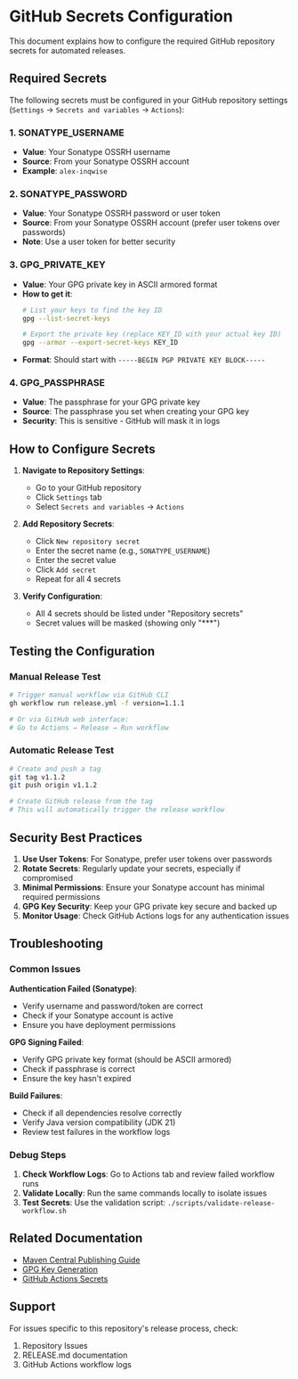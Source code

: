 # GitHub Secrets Configuration

This document explains how to configure the required GitHub repository secrets for automated releases.

## Required Secrets

The following secrets must be configured in your GitHub repository settings (`Settings` → `Secrets and variables` → `Actions`):

### 1. SONATYPE_USERNAME
- **Value**: Your Sonatype OSSRH username 
- **Source**: From your Sonatype OSSRH account
- **Example**: `alex-inqwise`

### 2. SONATYPE_PASSWORD  
- **Value**: Your Sonatype OSSRH password or user token
- **Source**: From your Sonatype OSSRH account (prefer user tokens over passwords)
- **Note**: Use a user token for better security

### 3. GPG_PRIVATE_KEY
- **Value**: Your GPG private key in ASCII armored format
- **How to get it**:
  ```bash
  # List your keys to find the key ID
  gpg --list-secret-keys
  
  # Export the private key (replace KEY_ID with your actual key ID)
  gpg --armor --export-secret-keys KEY_ID
  ```
- **Format**: Should start with `-----BEGIN PGP PRIVATE KEY BLOCK-----`

### 4. GPG_PASSPHRASE
- **Value**: The passphrase for your GPG private key
- **Source**: The passphrase you set when creating your GPG key
- **Security**: This is sensitive - GitHub will mask it in logs

## How to Configure Secrets

1. **Navigate to Repository Settings**:
   - Go to your GitHub repository
   - Click `Settings` tab
   - Select `Secrets and variables` → `Actions`

2. **Add Repository Secrets**:
   - Click `New repository secret`
   - Enter the secret name (e.g., `SONATYPE_USERNAME`)
   - Enter the secret value
   - Click `Add secret`
   - Repeat for all 4 secrets

3. **Verify Configuration**:
   - All 4 secrets should be listed under "Repository secrets"
   - Secret values will be masked (showing only "***")

## Testing the Configuration

### Manual Release Test
```bash
# Trigger manual workflow via GitHub CLI
gh workflow run release.yml -f version=1.1.1

# Or via GitHub web interface:
# Go to Actions → Release → Run workflow
```

### Automatic Release Test
```bash
# Create and push a tag
git tag v1.1.2
git push origin v1.1.2

# Create GitHub release from the tag
# This will automatically trigger the release workflow
```

## Security Best Practices

1. **Use User Tokens**: For Sonatype, prefer user tokens over passwords
2. **Rotate Secrets**: Regularly update your secrets, especially if compromised
3. **Minimal Permissions**: Ensure your Sonatype account has minimal required permissions
4. **GPG Key Security**: Keep your GPG private key secure and backed up
5. **Monitor Usage**: Check GitHub Actions logs for any authentication issues

## Troubleshooting

### Common Issues

**Authentication Failed (Sonatype)**:
- Verify username and password/token are correct
- Check if your Sonatype account is active
- Ensure you have deployment permissions

**GPG Signing Failed**:
- Verify GPG private key format (should be ASCII armored)
- Check if passphrase is correct
- Ensure the key hasn't expired

**Build Failures**:
- Check if all dependencies resolve correctly
- Verify Java version compatibility (JDK 21)
- Review test failures in the workflow logs

### Debug Steps

1. **Check Workflow Logs**: Go to Actions tab and review failed workflow runs
2. **Validate Locally**: Run the same commands locally to isolate issues
3. **Test Secrets**: Use the validation script: `./scripts/validate-release-workflow.sh`

## Related Documentation

- [Maven Central Publishing Guide](https://central.sonatype.org/publish/publish-guide/)
- [GPG Key Generation](https://docs.github.com/en/authentication/managing-commit-signature-verification/generating-a-new-gpg-key)
- [GitHub Actions Secrets](https://docs.github.com/en/actions/security-guides/encrypted-secrets)

## Support

For issues specific to this repository's release process, check:
1. Repository Issues
2. RELEASE.md documentation  
3. GitHub Actions workflow logs